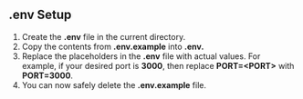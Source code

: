 ## .env Setup

1. Create the **.env** file in the current directory.
2. Copy the contents from **.env.example** into **.env.**
3. Replace the placeholders in the **.env** file with actual values. For example, if your desired port is **3000**, then replace **PORT=\<PORT>** with **PORT=3000**.
4. You can now safely delete the **.env.example** file.

